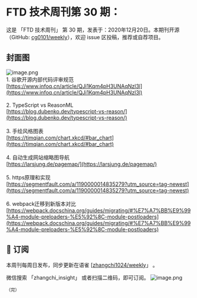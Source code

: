 # FTD 技术周刊第 30 期：
这是 「FTD 技术周刊」 第 30 期，发表于：2020年12月20日。本期刊开源（GitHub: [cg0101/weekly](https://github.com/cg0101/weekly)），欢迎 issue 区投稿，推荐或自荐项目。
## 封面图


![image.png](https://cdn.nlark.com/yuque/0/2020/png/132503/1605587396861-a88f3101-c6d9-44f9-aace-189ef5edf0b6.png#height=720&id=gcFFa&margin=%5Bobject%20Object%5D&name=image.png&originHeight=720&originWidth=1080&originalType=binary&size=1344847&status=done&style=none&width=1080)<br />1. 谷歌开源内部代码评审规范<br />[https://www.infoq.cn/article/QJi1Kqm4pH3UNAqNzl3l](https://www.infoq.cn/article/QJi1Kqm4pH3UNAqNzl3l)<br />
<br />2. TypeScript vs ReasonML<br />[https://blog.dubenko.dev/typescript-vs-reason/](https://blog.dubenko.dev/typescript-vs-reason/)<br />
<br />3. 手绘风格图表<br />[https://timqian.com/chart.xkcd/#bar_chart](https://timqian.com/chart.xkcd/#bar_chart)<br />
<br />4. 自动生成网站缩略图导航<br />[https://larsjung.de/pagemap/](https://larsjung.de/pagemap/)<br />
<br />5. https原理和实现<br />[https://segmentfault.com/a/1190000014835279?utm_source=tag-newest](https://segmentfault.com/a/1190000014835279?utm_source=tag-newest)<br />
<br />6. webpack迁移到新版本对比 <br />[https://webpack.docschina.org/guides/migrating/#%E7%A7%BB%E9%99%A4-module-preloaders-%E5%92%8C-module-postloaders](https://webpack.docschina.org/guides/migrating/#%E7%A7%BB%E9%99%A4-module-preloaders-%E5%92%8C-module-postloaders)



## 📅 订阅
本周刊每周日发布，同步更新在语雀 [[zhangchi1024/weekly](https://www.yuque.com/zhangchi1024/weekly)」 。


微信搜索 「zhangchi_insight」 或者扫描二维码，即可订阅。
    ![image.png](https://cdn.nlark.com/yuque/0/2021/jpeg/132503/1640750963398-e8538e9e-6b96-46f7-abff-c93b56bdd377.jpeg?x-oss-process=image%2Fwatermark%2Ctype_d3F5LW1pY3JvaGVp%2Csize_36%2Ctext_5byg6amw%2Ccolor_FFFFFF%2Cshadow_50%2Ct_80%2Cg_se%2Cx_10%2Cy_10%2Fresize%2Cw_426%2Climit_0)
    
    （完）